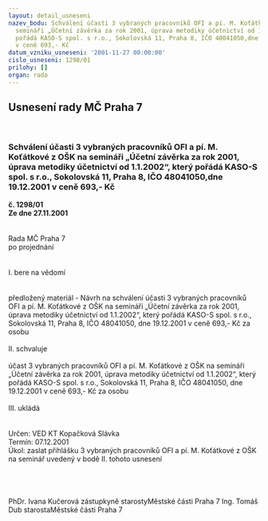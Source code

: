```yaml
---
layout: detail_usneseni
nazev_bodu: Schválení účasti 3 vybraných pracovníků OFI a pí. M. Koťátkové z OŠK na
  semináři „Účetní závěrka za rok 2001, úprava metodiky účetnictví od 1.1.2002“, který
  pořádá KASO-S spol. s r.o., Sokolovská 11, Praha 8, IČO 48041050,dne 19.12.2001
  v ceně 693,- Kč
datum_vzniku_usneseni: '2001-11-27 00:00:00'
cislo_usneseni: 1298/01
prilohy: []
organ: rada
---
```

<div id="ucUsn_pList" class="usn">
	<span><h2>Usnesení rady MČ Praha 7 </h2>
<br></span><div class="standBody">
<span><h3>Schválení účasti 3 vybraných pracovníků OFI a pí. M. Koťátkové z OŠK na semináři „Účetní závěrka za rok 2001, úprava metodiky účetnictví od 1.1.2002“, který pořádá KASO-S spol. s r.o., Sokolovská 11, Praha 8, IČO 48041050,dne 19.12.2001 v ceně 693,- Kč</h3></span><div class="center">
		<strong>č. 1298/01</strong><br>
	</div>
<div class="center">
		<strong>Ze dne 27.11.2001</strong><br><br>
	</div>
<br>Rada MČ Praha 7<br>po projednání<br><br><br>I.	bere na vědomí<br><br> <br>předložený materiál - Návrh na schválení účasti 3 vybraných pracovníků OFI a pí. M. Koťátkové z OŠK na semináři „Účetní závěrka za rok 2001, úprava metodiky účetnictví od 1.1.2002“, který pořádá KASO-S spol. s r.o., Sokolovská 11, Praha 8, IČO 48041050, dne 19.12.2001 v ceně 693,- Kč za osobu	<br><br>II.	schvaluje <br><br>účast 3 vybraných pracovníků OFI a pí. M. Koťátkové z OŠK na semináři „Účetní závěrka za rok 2001, úprava metodiky účetnictví od 1.1.2002“, který pořádá KASO-S spol. s r.o., Sokolovská 11, Praha 8, IČO 48041050, dne 19.12.2001 v ceně 693,- Kč za osobu	<br><br>III.	ukládá <br><br> <br>Určen:	VED KT Kopačková Slávka<br>Termín: 07.12.2001<br>Úkol:	zaslat přihlášku 3 vybraných pracovníků OFI a pí. M. Koťátkové z OŠK na seminář uvedený v bodě II. tohoto usnesení<br> <br><br> <br>	<br>PhDr. Ivana Kučerová zástupkyně starostyMěstské části Praha 7	Ing. Tomáš Dub starostaMěstské části Praha 7<br>	<br><br>
</div>
</div>
